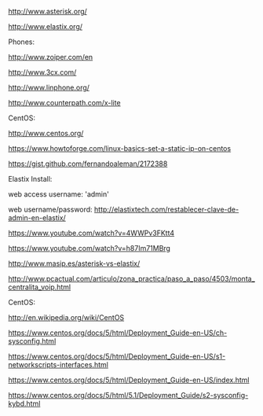 http://www.asterisk.org/

http://www.elastix.org/

Phones:

http://www.zoiper.com/en

http://www.3cx.com/

http://www.linphone.org/

http://www.counterpath.com/x-lite

CentOS:

http://www.centos.org/

https://www.howtoforge.com/linux-basics-set-a-static-ip-on-centos

https://gist.github.com/fernandoaleman/2172388

Elastix Install:

web access username: 'admin' 

web username/password: http://elastixtech.com/restablecer-clave-de-admin-en-elastix/

https://www.youtube.com/watch?v=4WWPv3FKtt4

https://www.youtube.com/watch?v=h87Im71MBrg

http://www.masip.es/asterisk-vs-elastix/

http://www.pcactual.com/articulo/zona_practica/paso_a_paso/4503/monta_centralita_voip.html

CentOS:

http://en.wikipedia.org/wiki/CentOS

https://www.centos.org/docs/5/html/Deployment_Guide-en-US/ch-sysconfig.html

https://www.centos.org/docs/5/html/Deployment_Guide-en-US/s1-networkscripts-interfaces.html

https://www.centos.org/docs/5/html/Deployment_Guide-en-US/index.html

https://www.centos.org/docs/5/html/5.1/Deployment_Guide/s2-sysconfig-kybd.html



